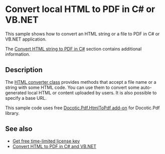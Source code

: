 # Convert local HTML to PDF in C# or VB.NET
This sample shows how to convert an HTML string or a file to PDF in C# or VB.NET application.

The [Convert HTML string to PDF in C#](https://bitmiracle.com/pdf-library/html-pdf/#local-html) section contains additional information.

## Description

The [HTML converter class](https://api.docotic.com/htmltopdf/htmlconverter) provides methods that accept a file name or a string with some HTML code. You can use them to convert some auto-generated local HTML or content uploaded by users. It is also possible to specify a base URL.

This sample code uses free [Docotic.Pdf.HtmlToPdf add-on](https://www.nuget.org/packages/BitMiracle.Docotic.Pdf.HtmlToPdf/) for Docotic.Pdf library.

## See also
* [Get free time-limited license key](https://bitmiracle.com/pdf-library/download)
* [Convert HTML to PDF in C# and VB.NET](https://bitmiracle.com/pdf-library/html-pdf/convert)